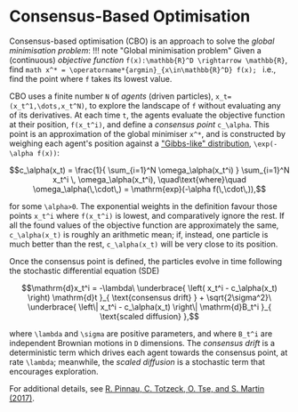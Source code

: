 # Consensus-Based Optimisation

Consensus-based optimisation (CBO) is an approach to solve the *global minimisation problem*:
!!! note "Global minimisation problem"
    Given a (continuous) *objective function* ``f(x):\mathbb{R}^D \rightarrow \mathbb{R}``, find
    ```math
    x^* = \operatorname*{argmin}_{x\in\mathbb{R}^D} f(x);
    ```
    i.e., find the point where ``f`` takes its lowest value.

CBO uses a finite number ``N`` of *agents* (driven particles), ``x_t=(x_t^1,\dots,x_t^N)``, to explore the landscape of ``f`` without evaluating any of its derivatives. At each time ``t``, the agents evaluate the objective function at their position, ``f(x_t^i)``, and define a  *consensus point* ``c_\alpha``. This point is an approximation of the global minimiser ``x^*``, and is constructed by weighing each agent's position against a ["Gibbs-like" distribution](https://en.wikipedia.org/wiki/Boltzmann_distribution), ``\exp(-\alpha f(x))``:
```math
c_\alpha(x_t) =
\frac{1}{ \sum_{i=1}^N \omega_\alpha(x_t^i) }
\sum_{i=1}^N x_t^i \, \omega_\alpha(x_t^i),
\quad\text{where}\quad
\omega_\alpha(\,\cdot\,) = \mathrm{exp}(-\alpha f(\,\cdot\,)),
```
for some ``\alpha>0``. The exponential weights in the definition favour those points ``x_t^i`` where ``f(x_t^i)`` is lowest, and comparatively ignore the rest. If all the found values of the objective function are approximately the same, ``c_\alpha(x_t)`` is roughly an arithmetic mean; if, instead, one particle is much better than the rest, ``c_\alpha(x_t)`` will be very close to its position.

Once the consensus point is defined, the particles evolve in time following the stochastic differential equation (SDE)
```math
\mathrm{d}x_t^i =
-\lambda\ \underbrace{
\left( x_t^i - c_\alpha(x_t) \right) \mathrm{d}t
}_{
\text{consensus drift}
}
+ \sqrt{2\sigma^2}\ \underbrace{
\left\| x_t^i - c_\alpha(x_t) \right\| \mathrm{d}B_t^i
}_{
\text{scaled diffusion}
},
```
where ``\lambda`` and ``\sigma`` are positive parameters, and where ``B_t^i`` are independent Brownian motions in ``D`` dimensions. The *consensus drift* is a deterministic term which drives each agent towards the consensus point, at rate ``\lambda``; meanwhile, the *scaled diffusion* is a stochastic term that encourages exploration.

For additional details, see [R. Pinnau, C. Totzeck, O. Tse, and S. Martin (2017)](http://dx.doi.org/10.1142/S0218202517400061).
